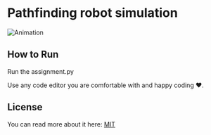 # Pathfinding robot simulation
![Animation](https://user-images.githubusercontent.com/61602615/146838176-15cb24eb-f8ac-4705-8558-8844cae3ff50.gif)
## How to Run
Run the assignment.py

Use any code editor you are comfortable with and happy coding ❤️.



## License
You can read more about it here: [MIT](https://choosealicense.com/licenses/mit/)


